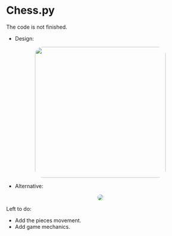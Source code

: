 # Chess.py

The code is not finished.

* Design: <br/>
<div align="center">
  <img src="https://github.com/Milton-Avila/Chess.py/assets/79611719/a98cac4a-4928-4ba4-8eb0-7dc319252e3d" style="border-radius:20px; width:350px;"/>
</div>

* Alternative: <br/>
<div align="center">
 <img src="https://github.com/Milton-Avila/Chess.py/assets/79611719/f8672c30-cc3e-4958-9b2c-e65349a23750" style="border-radius:10px;"/>
</div>

Left to do:
* Add the pieces movement.
* Add game mechanics.
